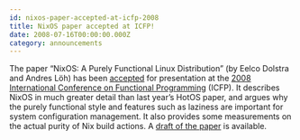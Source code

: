 ```yaml
---
id: nixos-paper-accepted-at-icfp-2008
title: NixOS paper accepted at ICFP! 
date: 2008-07-16T00:00:00.000Z
category: announcements
---
```

The paper “NixOS: A Purely Functional Linux Distribution” (by Eelco Dolstra and Andres Löh) has been [accepted](https://web.archive.org/web/20170129015859/http://www.icfpconference.org/icfp2008/accepted/accepted.html) for presentation at the [2008 International Conference on Functional Programming](https://web.archive.org/web/20200729214737/http://www.icfpconference.org/icfp2008/) (ICFP). It describes NixOS in much greater detail than last year’s HotOS paper, and argues why the purely functional style and features such as laziness are important for system configuration management. It also provides some measurements on the actual purity of Nix build actions. A [draft of the paper](https://edolstra.github.io/pubs/nixos-icfp2008-submitted.pdf) is available.
